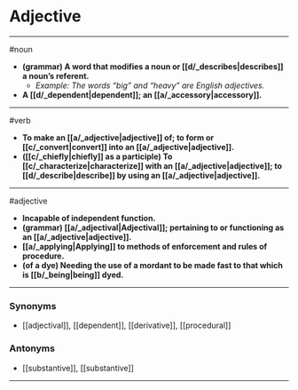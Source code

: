 # Adjective
---
#noun
- **(grammar) A word that modifies a noun or [[d/_describes|describes]] a noun’s referent.**
	- _Example: The words “big” and “heavy” are English adjectives._
- **A [[d/_dependent|dependent]]; an [[a/_accessory|accessory]].**
---
#verb
- **To make an [[a/_adjective|adjective]] of; to form or [[c/_convert|convert]] into an [[a/_adjective|adjective]].**
- **([[c/_chiefly|chiefly]] as a participle) To [[c/_characterize|characterize]] with an [[a/_adjective|adjective]]; to [[d/_describe|describe]] by using an [[a/_adjective|adjective]].**
---
#adjective
- **Incapable of independent function.**
- **(grammar) [[a/_adjectival|Adjectival]]; pertaining to or functioning as an [[a/_adjective|adjective]].**
- **[[a/_applying|Applying]] to methods of enforcement and rules of procedure.**
- **(of a dye) Needing the use of a mordant to be made fast to that which is [[b/_being|being]] dyed.**
---
### Synonyms
- [[adjectival]], [[dependent]], [[derivative]], [[procedural]]
### Antonyms
- [[substantive]], [[substantive]]
---
